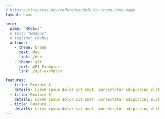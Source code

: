 ```yaml
---
# https://vitepress.dev/reference/default-theme-home-page
layout: home

hero:
  name: "HKebus"
  # text: "HKebus"
  # tagline: HKebus
  actions:
    - theme: brand
      text: dev
      link: /dev
    - theme: alt
      text: API Examples
      link: /api-examples

features:
  - title: Feature A
    details: Lorem ipsum dolor sit amet, consectetur adipiscing elit
  - title: Feature B
    details: Lorem ipsum dolor sit amet, consectetur adipiscing elit
  - title: Feature C
    details: Lorem ipsum dolor sit amet, consectetur adipiscing elit
---
```


